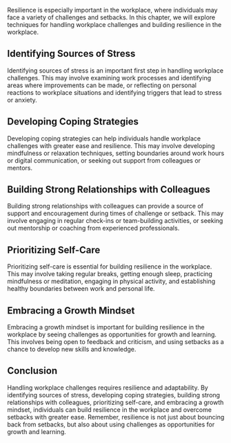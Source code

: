 
Resilience is especially important in the workplace, where individuals may face a variety of challenges and setbacks. In this chapter, we will explore techniques for handling workplace challenges and building resilience in the workplace.

Identifying Sources of Stress
-----------------------------

Identifying sources of stress is an important first step in handling workplace challenges. This may involve examining work processes and identifying areas where improvements can be made, or reflecting on personal reactions to workplace situations and identifying triggers that lead to stress or anxiety.

Developing Coping Strategies
----------------------------

Developing coping strategies can help individuals handle workplace challenges with greater ease and resilience. This may involve developing mindfulness or relaxation techniques, setting boundaries around work hours or digital communication, or seeking out support from colleagues or mentors.

Building Strong Relationships with Colleagues
---------------------------------------------

Building strong relationships with colleagues can provide a source of support and encouragement during times of challenge or setback. This may involve engaging in regular check-ins or team-building activities, or seeking out mentorship or coaching from experienced professionals.

Prioritizing Self-Care
----------------------

Prioritizing self-care is essential for building resilience in the workplace. This may involve taking regular breaks, getting enough sleep, practicing mindfulness or meditation, engaging in physical activity, and establishing healthy boundaries between work and personal life.

Embracing a Growth Mindset
--------------------------

Embracing a growth mindset is important for building resilience in the workplace by seeing challenges as opportunities for growth and learning. This involves being open to feedback and criticism, and using setbacks as a chance to develop new skills and knowledge.

Conclusion
----------

Handling workplace challenges requires resilience and adaptability. By identifying sources of stress, developing coping strategies, building strong relationships with colleagues, prioritizing self-care, and embracing a growth mindset, individuals can build resilience in the workplace and overcome setbacks with greater ease. Remember, resilience is not just about bouncing back from setbacks, but also about using challenges as opportunities for growth and learning.
